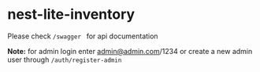# nest-lite-inventory

Please check `/swagger ` for api documentation

**Note:** for admin login enter admin@admin.com/1234 or create a new admin user through `/auth/register-admin`
